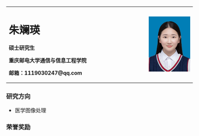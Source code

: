 <table border="0">
  <tr>
    <td width="75%">
      <h1>朱斓瑛</h1>
      <p><b>硕士研究生</b></p>
      <p><b>重庆邮电大学通信与信息工程学院</b></p>
      <p><b>邮箱：1119030247@qq.com</b></p
    </td>
    <td width="25%">
      <img src="/mmexport1604470002858.jpg" width="100%">
    </td>
  </tr>
</table>

### 研究方向
- 医学图像处理

### 荣誉奖励
